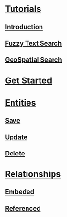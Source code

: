 # [Tutorials]()
## [Introduction](https://dev.to/djnitehawk/tutorial-mongodb-with-c-the-easy-way-1g68)
## [Fuzzy Text Search](https://dev.to/djnitehawk/mongodb-fuzzy-text-search-with-c-the-easy-way-3l8j)
## [GeoSpatial Search](https://dev.to/djnitehawk/tutorial-geospatial-search-in-mongodb-the-easy-way-kbd)

# [Get Started](Get-Started.md)

# [Entities](Entities.md)
## [Save](Entities-Save.md)
## [Update](Entities-Update.md)
## [Delete](Entities-Delete.md)

# [Relationships](Relationships-Embeded.md)
## [Embeded](Relationships-Embeded.md)
## [Referenced](Relationships-Referenced.md)
